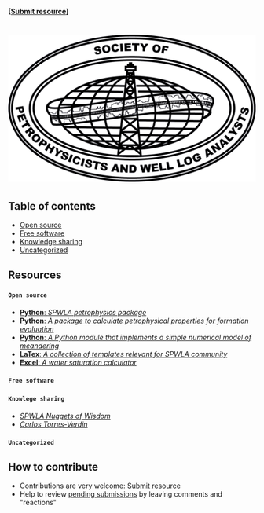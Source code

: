 **[[Submit resource](https://github.com/SPWLA-ORG/public-resource/issues/new)]**

# ![SPWLA](spwla_Logo.png)

## Table of contents

* [Open source](#open-source)
* [Free software](#free-software)
* [Knowledge sharing](#knowledge-sharing)
* [Uncategorized](#uncategorized)

## Resources

#### `Open source`

* [**Python**: _SPWLA petrophysics package_](https://github.com/SPWLA-ORG/spwla)
* [**Python**: _A package to calculate petrophysical properties for formation evaluation_](https://github.com/toddheitmann/petropy)
* [**Python**: _A Python module that implements a simple numerical model of meandering_](https://github.com/zsylvester/meanderpy)
* [**LaTex**: _A collection of templates relevant for SPWLA community_](https://github.com/SPWLA-ORG/templates)
* [**Excel**: _A water saturation calculator_](https://github.com/SPWLA-ORG/public-resource/tree/master/petrophysics)

#### `Free software`

#### `Knowlege sharing`

* [_SPWLA Nuggets of Wisdom_](https://www.youtube.com/channel/UCuY_meTb65lYmGSUNLzj-IA)
* [_Carlos Torres-Verdin_](https://www.youtube.com/channel/UC4nGM9WrCaiZ3jQu9FzU2Sg)

#### `Uncategorized`

## How to contribute

* Contributions are very welcome: [Submit resource](https://github.com/SPWLA-ORG/public-resource/issues/new)
* Help to review [pending submissions](https://github.com/SPWLA-ORG/public-resource/issues) by leaving comments and "reactions"

